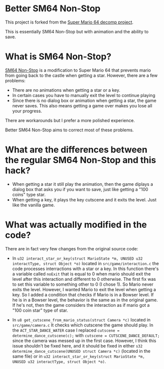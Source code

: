 # Better SM64 Non-Stop
This project is forked from the [Super Mario 64 decomp project](https://github.com/n64decomp/sm64).

This is essentially SM64 Non-Stop but with animation and the ability to save.

# What is SM64 Non-Stop?

[SM64 Non-Stop](https://sites.google.com/site/sm64gameshark/codes/non-stop) is a modification to Super Mario 64 that prevents mario from going back to the castle when getting a star.
However, there are a few problems:
- There are no animations when getting a star or a key.
- In certain cases you have to manually exit the level to continue playing
- Since there is no dialog box or animation when getting a star, the game never saves. This also means getting a game over makes you lose all your progress.

There are workarounds but I prefer a more polished experience.

Better SM64 Non-Stop aims to correct most of these problems.

# What are the differences between the regular SM64 Non-Stop and this hack?

- When getting a star it still play the animation, then the game diplays a dialog box that asks you if you want to save, just like getting a "100 coins" type star.
- When getting a key, it plays the key cutscene and it exits the level. Just like the vanilla game.

# What was actually modified in the code?

There are in fact very few changes from the original source code:
- In `u32 interact_star_or_key(struct MarioState *m, UNUSED u32 interactType, struct Object *o)` located in `src/game/interaction.c` the code processes interractions with a star or a key. In this function there's a variable called `noExit` that is equal to 0 when mario should exit the level after this interaction and different to 0 otherwise.
The first fix was to set this variable to something other to 0 (I chose 1). So Mario never exits the level.
However, I wanted Mario to exit the level when getting a key. So I added a condition that checks if Mario is in a Bowser level. If he is in a Bowser level, the behavior is the same as in the original game. If he's not, then the game considers the interaction as if mario got a "100 coin star" type of star.

- In `u8 get_cutscene_from_mario_status(struct Camera *c)` located in `src/game/camera.c` It checks which cutscene the game should play. In the `ACT_STAR_DANCE_WATER` case I replaced `cutscene = determine_dance_cutscene(c);` with `cutscene = CUTSCENE_DANCE_DEFAULT;` since the camera was messed up in the first case. However, I think this issue shouldn't be fixed here, and it should be fixed in either `s32 determine_dance_cutscene(UNUSED struct Camera *c)` (located in the same file) or in `u32 interact_star_or_key(struct MarioState *m, UNUSED u32 interactType, struct Object *o)`.



